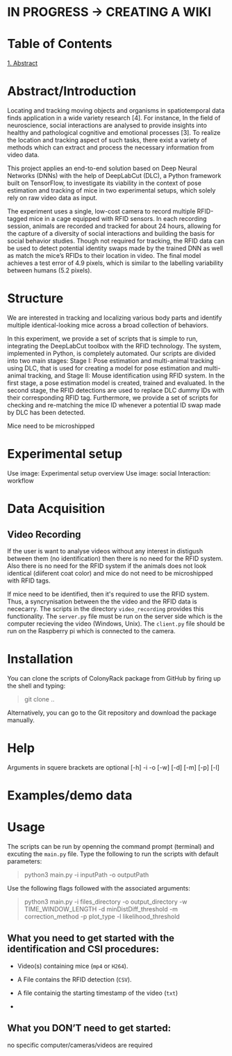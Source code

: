# IN PROGRESS -> CREATING A WIKI


# Table of Contents
[1. Abstract](#abstractintroduction)


# Abstract/Introduction
Locating and tracking moving objects and organisms in spatiotemporal data finds application in a wide variety research [4]. For instance, In the field of neuroscience, social interactions are analysed to provide insights into healthy and pathological cognitive and emotional processes [3]. To realize the location and tracking aspect of such tasks, there exist a variety of methods which can extract and process the necessary information from video data.

This project applies an end-to-end solution based on Deep Neural Networks (DNNs) with the help of DeepLabCut (DLC), a Python framework built on TensorFlow, to investigate its viability in the context of pose estimation and tracking of mice in two experimental setups, which solely rely on raw video data as input.

The experiment uses a single, low-cost camera to record multiple RFID-tagged mice in a cage equipped with RFID sensors. In each recording session, animals are recorded and tracked for about 24 hours, allowing for the capture of a diversity of social interactions and building the basis for social behavior studies. Though not required for tracking, the RFID data can be used to detect potential identity swaps made by the trained DNN as well as match the mice’s RFIDs to their location in video. The final model achieves a test error of 4.9 pixels, which is similar to the labelling variability between humans (5.2 pixels).

# Structure
We are interested in tracking and localizing various body parts and identify multiple identical-looking mice across a broad collection of behaviors. 


In this experiment, we provide a set of scripts that is simple to run, integrating the DeepLabCut toolbox with the RFID technology. The system, implemented in Python, is completely automated. Our scripts are divided into two main stages: Stage I: Pose estimation and multi-animal tracking using DLC, that is used for creating a model for pose estimation and multi-animal tracking, and Stage II: Mouse identification using RFID system. In the first stage, a pose estimation model is created, trained and evaluated. In the second stage, the RFID detections are used to replace DLC dummy IDs with their corresponding RFID tag. Furthermore, we provide a set of scripts for checking and re-matching the mice ID whenever a potential ID swap made by DLC has been detected.

Mice need to be microshipped


# Experimental setup

Use image: Experimental setup overview
Use image: social Interaction: workflow

# Data Acquisition
## Video Recording
If the user is want to analyse videos without any interest in distigush between them (no identification) then there is no need for the RFID system. Also there is no need for the RFID system if the animals does not look identical (diiferent coat color) and mice do not need to be microshipped with RFID tags.

If mice need to be identified, then it's required to use the RFID system. Thus, a syncrynisation between the the video and the RFID data is nececarry. The scripts in the directory `video_recording` provides this functionality. The `server.py` file must be run on the server side which is the computer recieving the video (Windows, Unix).  The `client.py` file should be run on the Raspberry pi which is connected to the camera.

# Installation
You can clone the scripts of ColonyRack package from GitHub by firing up the shell and typing:

> git clone ..

Alternatively, you can go to the Git repository and download the package manually.


# Help
Arguments in squere brackets are optional [-h] -i  -o  [-w] [-d] [-m] [-p] [-l]

# Examples/demo data

# Usage
The scripts can be run by openning the command prompt (terminal) and excuting the `main.py` file. Type the following to run the scripts with default parameters:
> python3 main.py -i  inputPath -o outputPath

Use the following flags followed with the associated arguments:
> python3 main.py -i  files_directory -o output_directory -w TIME_WINDOW_LENGTH -d minDistDiff_threshold  -m correction_method -p plot_type -l likelihood_threshold


## What you need to get started with the identification and CSI procedures:
- Video(s) containing mice (`mp4` or `H264`).
- A File contains the RFID detection (`CSV`).
- A file containig the starting timestamp of the video (`txt`)

- 
## What you DON’T need to get started:
no specific computer/cameras/videos are required
